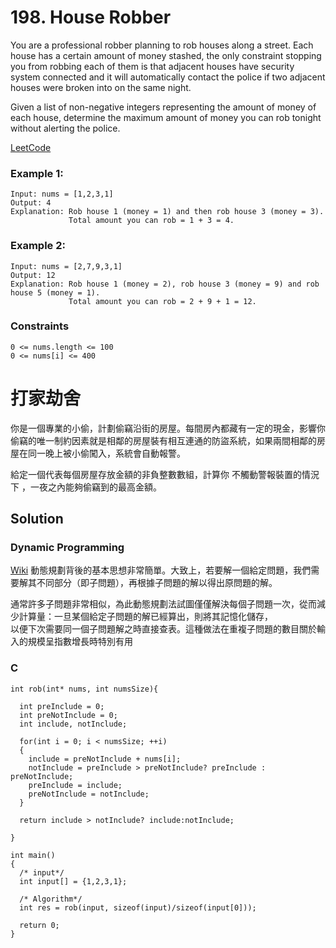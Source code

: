 # 198. House Robber
You are a professional robber planning to rob houses along a street. Each house has a certain amount of money stashed, the only constraint stopping you from robbing each of them is that adjacent houses have security system connected and it will automatically contact the police if two adjacent houses were broken into on the same night.

Given a list of non-negative integers representing the amount of money of each house, determine the maximum amount of money you can rob tonight without alerting the police.

[LeetCode](https://leetcode.com/problems/house-robber/)

### Example 1:
```
Input: nums = [1,2,3,1]
Output: 4
Explanation: Rob house 1 (money = 1) and then rob house 3 (money = 3).
             Total amount you can rob = 1 + 3 = 4.
```

### Example 2:
```
Input: nums = [2,7,9,3,1]
Output: 12
Explanation: Rob house 1 (money = 2), rob house 3 (money = 9) and rob house 5 (money = 1).
             Total amount you can rob = 2 + 9 + 1 = 12.
```
### Constraints
```
0 <= nums.length <= 100
0 <= nums[i] <= 400
```


# 打家劫舍
你是一個專業的小偷，計劃偷竊沿街的房屋。每間房內都藏有一定的現金，影響你偷竊的唯一制約因素就是相鄰的房屋裝有相互連通的防盜系統，如果兩間相鄰的房屋在同一晚上被小偷闖入，系統會自動報警。

給定一個代表每個房屋存放金額的非負整數數組，計算你 不觸動警報裝置的情況下 ，一夜之內能夠偷竊到的最高金額。


## Solution  
### Dynamic Programming
  
[Wiki](https://zh.m.wikipedia.org/zh-tw/%E5%8A%A8%E6%80%81%E8%A7%84%E5%88%92)
動態規劃背後的基本思想非常簡單。大致上，若要解一個給定問題，我們需要解其不同部分（即子問題），再根據子問題的解以得出原問題的解。  

通常許多子問題非常相似，為此動態規劃法試圖僅僅解決每個子問題一次，從而減少計算量：一旦某個給定子問題的解已經算出，則將其記憶化儲存，  
以便下次需要同一個子問題解之時直接查表。這種做法在重複子問題的數目關於輸入的規模呈指數增長時特別有用

### C

```
int rob(int* nums, int numsSize){

  int preInclude = 0;
  int preNotInclude = 0;
  int include, notInclude;

  for(int i = 0; i < numsSize; ++i)
  {
    include = preNotInclude + nums[i];
    notInclude = preInclude > preNotInclude? preInclude : preNotInclude;
    preInclude = include;
    preNotInclude = notInclude;
  }

  return include > notInclude? include:notInclude;

}

int main()
{
  /* input*/
  int input[] = {1,2,3,1};

  /* Algorithm*/
  int res = rob(input, sizeof(input)/sizeof(input[0]));

  return 0;
}
```


